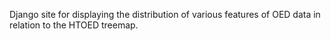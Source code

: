 Django site for displaying the distribution of various features of OED data in relation to the HTOED treemap.
